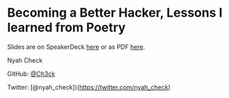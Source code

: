 # Becoming a Better Hacker, Lessons I learned from Poetry

Slides are on SpeakerDeck [here](https://speakerdeck.com/ch3ck/becoming-a-better-hacker-lessons-i-learned-from-poetry) or as PDF [here](https://github.com/Ch3ck/2017-talks/blob/master/lightningtalks/NyahCheck-PoetryAndProgramming/Gophercon_2017-_Becoming_a_better_hacker__lessons_I_learned_from_Poetry.pdf).

Nyah Check

GitHub: [@Ch3ck](https://github.com/Ch3ck)

Twitter: [@nyah_check])(https://twitter.com/nyah_check)
